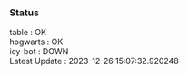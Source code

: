 ### Status


table : OK  
hogwarts : OK  
icy-bot : DOWN  
Latest Update : 2023-12-26 15:07:32.920248

